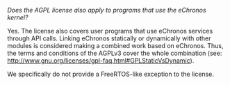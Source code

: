 <!---
eChronos Real-Time Operating System
Copyright (C) 2015  National ICT Australia Limited (NICTA), ABN 62 102 206 173.

This program is free software: you can redistribute it and/or modify
it under the terms of the GNU Affero General Public License as published by
the Free Software Foundation, version 3, provided that these additional
terms apply under section 7:

  No right, title or interest in or to any trade mark, service mark, logo
  or trade name of of National ICT Australia Limited, ABN 62 102 206 173
  ("NICTA") or its licensors is granted. Modified versions of the Program
  must be plainly marked as such, and must not be distributed using
  "eChronos" as a trade mark or product name, or misrepresented as being
  the original Program.

This program is distributed in the hope that it will be useful,
but WITHOUT ANY WARRANTY; without even the implied warranty of
MERCHANTABILITY or FITNESS FOR A PARTICULAR PURPOSE.  See the
GNU Affero General Public License for more details.

You should have received a copy of the GNU Affero General Public License
along with this program.  If not, see <http://www.gnu.org/licenses/>.

@TAG(NICTA_DOC_AGPL)
  -->

*Does the AGPL license also apply to programs that use the eChronos kernel?*

Yes.
The license also covers user programs that use eChronos services through API calls.
Linking eChronos statically or dynamically with other modules is considered making a combined work based on eChronos.
Thus, the terms and  conditions of the AGPLv3 cover the whole combination (see: http://www.gnu.org/licenses/gpl-faq.html#GPLStaticVsDynamic).

We specifically do not provide a FreeRTOS-like exception to the license.
